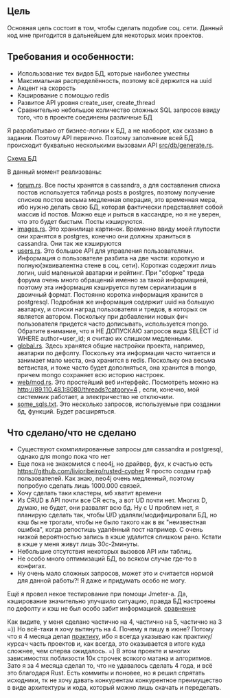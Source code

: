 
Цель
----

Основная цель состоит в том, чтобы сделать подобие соц. сети. Данный код мне пригодится в дальнейшем для некоторых моих проектов.

Требования и особенности:
-------------------------
* Использование тех видов БД, которые наиболее уместны
* Максимальная распределённость, поэтому всё держится на uuid
* Акцент на скорость
* Кэширование с помощью redis
* Развитое API уровня create_user, create_thread
* Сравнительно небольшое количество сложных SQL запросов ввиду того, что в проекте соединены различные БД

Я разрабатываю от бизнес-логики к БД, а не наоборот, как сказано в задании. Поэтому API первично. Поэтому заполнение всей БД происходит буквально несколькими вызовами API [src/db/generate.rs](https://github.com/TrionProg/server_master/blob/master/src/db/generate.rs).

[Схема БД](https://github.com/TrionProg/server_master/blob/master/DB_diagram.pdf)

В данный момент реализованы:
* [forum.rs](https://github.com/TrionProg/server_master/blob/master/src/db/forum.rs).
Все посты хранятся в cassandra, а для составления списка постов используется таблица posts в postgres, поэтому получение списков постов весьма медленная операция, это временная мера, ибо нужно делать свою БД, которая фактически представляет собой массив id постов. Можно еще и рыться в кассандре, но я не уверен, что это будет быстым. Посты кэшируются.
* [images.rs](https://github.com/TrionProg/server_master/blob/master/src/db/images.rs).
Это хранилище картинок. Временно ввиду моей глупости они хранятся в postgres, конечно они должны храниться в cassandra. Они так же кэшируются
* [users.rs](https://github.com/TrionProg/server_master/blob/master/src/db/users.rs).
Это большое API для управления пользователями. Информация о пользователе разбита на две части: короткую и полную(эквивалентна стене в соц. сети). Короткая содержит лишь логин, uuid маленькой аватарки и рейтинг. При "сборке" треда форума очень много обращений именно за такой информацией, поэтому эта информация кэшируется путем сериализации в двоичный формат. Постоянно коротка информация хранится в postgresql. Подробная же информация содержит uuid на большую аватарку, и списки наград пользователя и тредов, в которых он является автором. Поскольку при добавлении новых фич пользователя придется часто дописывать, используется mongo. Обратите внимание, что я НЕ ДОПУСКАЮ запросов вида SELECT id WHERE author=user_id; я считаю их слишком медленными.
* [global.rs](https://github.com/TrionProg/server_master/blob/master/src/db/global.rs).
Здесь хранятся общие настройки проекта, например, аватарки по дефолту. Поскольку эта информация часто читается и занимает мало места, она хранится в redis. Поскольку она весьма ветвистая, и тоже часто будет дополняться, она хранится в mongo, причем mongo сохраняет всю историю настроек.
* [web/mod.rs](https://github.com/TrionProg/server_master/blob/master/src/web/mod.rs).
Это простейший веб интерфейс. Посмотреть можно на http://89.110.48.1:8080/threads?catgory=4 , если, конечно, мой системник работает, а электричество не отключили.
* [some_sqls.txt](https://github.com/TrionProg/server_master/blob/master/some_sqls.txt).
Это несколько запросов, используемые при создании бд, функций. Будет расширяться.

Что сделано/что не сделано
--------------------------
* Существуют скомпилированные запросы для cassandra и postgresql, однако для mongo пока что нет
* Еще пока не знакомился с neo4j, но драйвер, фух, к счастью есть https://github.com/livioribeiro/rusted-cypher Я просто создам граф пользователей. Как знаю, neo4j очень медленный, поэтому попробую сделать лишь 1000.000 связей.
* Хочу сделать таки кластеры, мб хватит времени
* Из CRUD в API почти все CR есть, а вот UD почти нет. Многих D, думаю, не будет, они развалят всю бд. Ну с U проблем нет, я планирую сделать так, чтобы U/D удаляли/модифицировали БД, но кэш бы не трогали, чтобы не было такого как в вк "неизвестная ошибка", когда репостишь удалённый пост например. С очень низкой вероятностью запись в кэше удалится слишком рано. Кстати в кэше у меня живут лишь 30с-2минуты.
* Небольшие отсутствия некоторых вызовов API или таблиц.
* Не особо много оптимизаций БД, во всяком случае где-то в конфигах.
* Ну очень мало сложных запросов, может это и считается нормой для данной работы?! Я даже и придумать особо не могу.

Ещё я провел некое тестирование при помощи Jmeter-а. Да, кэширование значительно улучшило ситуацию, правда БД настроены по дефолту и кэш не был особо забит информацией.
[сравнение](https://github.com/TrionProg/server_master/blob/master/caching.png)


Как видите, у меня сделано частично на 4, частично на 5, частично на 3 =)) Но всё-таки я хочу вытянуть на 4. Почему я пишу в июне? Потому что я 4 месяца делал [практику](https://github.com/TrionProg/pz5_editor), ибо я всегда указываю как практику/курсач часть проектов и, как всегда, это оказывается в итоге куда сложнее, чем сперва ожидалось. =) В этом проекте и многих зависимостях поблизости 10к строчек всякого матана и алгоритмов. Зато я за 4 месяца сделал то, что не удавалось сделать 4 года, и всё это благодаря Rust. Есть коммиты и поновее, но я решил спрятать исходники, тк не хочу давать конкурентам конкурентное преимущество в виде архитектуры и кода, который можно лишь скачать и переделать.
